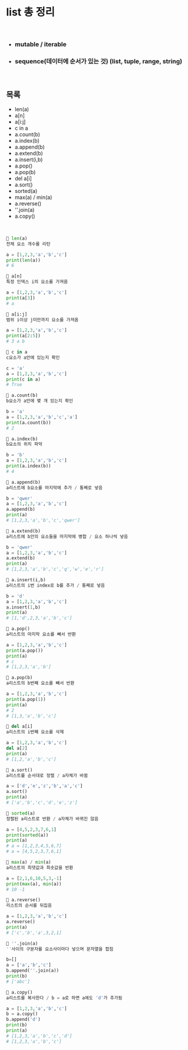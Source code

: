 # list 총 정리

<br/>

- ### mutable / iterable
- ### sequence(데이터에 순서가 있는 것) (list, tuple, range, string)

<br/>

## 목록
- len(a)
- a[n]
- a[i:j]
- c in a
- a.count(b)
- a.index(b)
- a.append(b)
- a.extend(b)
- a.insert(i,b)
- a.pop()
- a.pop(b)
- del a[i]
- a.sort()
- sorted(a)
- max(a) / min(a)
- a.reverse()
- ''.join(a)
- a.copy()

<br/>

```python
🌈 len(a)
전체 요소 개수를 리턴

a = [1,2,3,'a','b','c']
print(len(a))
# 6
```

```python
🌈 a[n]
특정 인덱스 i의 요소를 가져옴

a = [1,2,3,'a','b','c']
print(a[3])
# a
```

```python
🌈 a[i:j]
범위 i이상 j미만까지 요소를 가져옴

a = [1,2,3,'a','b','c']
print(a[2:5])
# 3 a b
```

```python
🌈 c in a
c요소가 a안에 있는지 확인

c = 'a'
a = [1,2,3,'a','b','c']
print(c in a)
# True
```

```python
🌈 a.count(b)
b요소가 a안에 몇 개 있는지 확인

b = 'a'
a = [1,2,3,'a','b','c','a']
print(a.count(b))
# 2
```

```python
🌈 a.index(b)
b요소의 위치 파악

b = 'b'
a = [1,2,3,'a','b','c']
print(a.index(b))
# 4
```

```python
🌈 a.append(b)
a리스트에 b요소를 마지막에 추가 / 통째로 넣음

b = 'qwer'
a = [1,2,3,'a','b','c']
a.append(b)
print(a)
# [1,2,3,'a','b','c','qwer']
```

```python
🌈 a.extend(b)
a리스트에 b안의 요소들을 마지막에 병합 / 요소 하나씩 넣음

b = 'qwer'
a = [1,2,3,'a','b','c']
a.extend(b)
print(a)
# [1,2,3,'a','b','c','q','w','e','r']
```

```python
🌈 a.insert(i,b)
a리스트의 i번 index로 b를 추가 / 통째로 넣음

b = 'd'
a = [1,2,3,'a','b','c']
a.insert(1,b)
print(a)
# [1,'d',2,3,'a','b','c']
```

```python
🌈 a.pop()
a리스트의 마지막 요소를 빼서 반환

a = [1,2,3,'a','b','c']
print(a.pop())
print(a)
# c
# [1,2,3,'a','b']
```

```python
🌈 a.pop(b)
a리스트의 b번째 요소를 빼서 반환

a = [1,2,3,'a','b','c']
print(a.pop(1))
print(a)
# 2
# [1,3,'a','b','c']
```

```python
🌈 del a[i]
a리스트의 i번째 요소를 삭제

a = [1,2,3,'a','b','c']
del a[2]
print(a)
# [1,2,'a','b','c']
```

```python
🌈 a.sort()
a리스트를 순서대로 정렬 / a자체가 바뀜

a = ['d','e','z','b','a','c']
a.sort()
print(a)
# ['a','b','c','d','e','z']
```

```python
🌈 sorted(a)
정렬된 a리스트로 반환 / a자체가 바뀌진 않음

a = [4,5,2,3,7,6,1]
print(sorted(a))
print(a)
# a = [1,2,3,4,5,6,7]
# a = [4,5,2,3,7,6,1]
```

```python
🌈 max(a) / min(a)
a리스트의 최댓값과 최솟값을 반환

a = [2,1,6,10,5,3,-1]
print(max(a), min(a))
# 10 -1
```

```python
🌈 a.reverse()
리스트의 순서를 뒤집음

a = [1,2,3,'a','b','c']
a.reverse()
print(a)
# ['c','b','a',3,2,1]
```

```python
🌈 ''.join(a)
''사이의 구분자를 요소사이마다 넣으며 문자열을 합침

b=[]
a = ['a','b','c']
b.append(''.join(a))
print(b)
# ['abc']
```

```python
🌈 a.copy()
a리스트를 복사한다 / b = a로 하면 a에도 'd'가 추가됨

a = [1,2,3,'a','b','c']
b = a.copy()
b.append('d')
print(b)
print(a)
# [1,2,3,'a','b','c','d']
# [1,2,3,'a','b','c']
```

